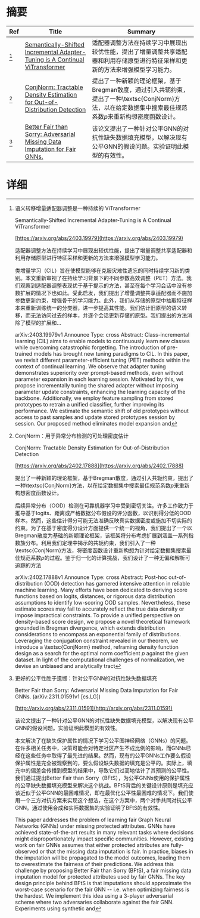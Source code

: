 # 摘要

| Ref | Title | Summary |
| --- | --- | --- |
| [^1] | [Semantically-Shifted Incremental Adapter-Tuning is A Continual ViTransformer](https://arxiv.org/abs/2403.19979) | 适配器调整方法在持续学习中展现出较优性能，提出了增量调整共享适配器和利用存储原型进行特征采样和更新的方法来增强模型学习能力。 |
| [^2] | [ConjNorm: Tractable Density Estimation for Out-of-Distribution Detection](https://arxiv.org/abs/2402.17888) | 提出了一种新颖的理论框架，基于Bregman散度，通过引入共轭约束，提出了一种\textsc{ConjNorm}方法，以在给定数据集中搜索最佳规范系数$p$来重新构想密度函数设计。 |
| [^3] | [Better Fair than Sorry: Adversarial Missing Data Imputation for Fair GNNs.](http://arxiv.org/abs/2311.01591) | 该论文提出了一种针对公平GNN的对抗性缺失数据填充模型，以解决现有公平GNN的假设问题。实验证明此模型的有效性。 |

# 详细

[^1]: 语义转移增量适配器调整是一种持续的 ViTransformer

    Semantically-Shifted Incremental Adapter-Tuning is A Continual ViTransformer

    [https://arxiv.org/abs/2403.19979](https://arxiv.org/abs/2403.19979)

    适配器调整方法在持续学习中展现出较优性能，提出了增量调整共享适配器和利用存储原型进行特征采样和更新的方法来增强模型学习能力。

    

    类增量学习（CIL）旨在使模型能够在克服灾难性遗忘的同时持续学习新的类别。本文重新审视了在持续学习背景下的不同参数高效调整（PET）方法。我们观察到适配器调整表现优于基于提示的方法，甚至在每个学习会话中没有参数扩展的情况下也如此。受此启发，我们提出了增量调整共享适配器而不施加参数更新约束，增强骨干的学习能力。此外，我们从存储的原型中抽取特征样本来重新训练统一的分类器，进一步提高其性能。我们估计旧原型的语义转移，而无法访问过去的样本，并逐个会话更新存储的原型。我们提出的方法消除了模型的扩展和...

    arXiv:2403.19979v1 Announce Type: cross  Abstract: Class-incremental learning (CIL) aims to enable models to continuously learn new classes while overcoming catastrophic forgetting. The introduction of pre-trained models has brought new tuning paradigms to CIL. In this paper, we revisit different parameter-efficient tuning (PET) methods within the context of continual learning. We observe that adapter tuning demonstrates superiority over prompt-based methods, even without parameter expansion in each learning session. Motivated by this, we propose incrementally tuning the shared adapter without imposing parameter update constraints, enhancing the learning capacity of the backbone. Additionally, we employ feature sampling from stored prototypes to retrain a unified classifier, further improving its performance. We estimate the semantic shift of old prototypes without access to past samples and update stored prototypes session by session. Our proposed method eliminates model expansion and
    
[^2]: ConjNorm：用于异常分布检测的可处理密度估计

    ConjNorm: Tractable Density Estimation for Out-of-Distribution Detection

    [https://arxiv.org/abs/2402.17888](https://arxiv.org/abs/2402.17888)

    提出了一种新颖的理论框架，基于Bregman散度，通过引入共轭约束，提出了一种\textsc{ConjNorm}方法，以在给定数据集中搜索最佳规范系数$p$来重新构想密度函数设计。

    

    后续异常分布（OOD）检测在可靠机器学习中受到密切关注。许多工作致力于推导基于logits、距离或严格数据分布假设的评分函数，以识别得分低的OOD样本。然而，这些估计得分可能无法准确反映真实数据密度或施加不切实际的约束。为了在基于密度得分设计方面提供一个统一的视角，我们提出了一个以Bregman散度为基础的新颖理论框架，该框架将分布考虑扩展到涵盖一系列指数族分布。利用我们定理中揭示的共轭约束，我们引入了一种\textsc{ConjNorm}方法，将密度函数设计重新构想为针对给定数据集搜索最佳规范系数$p$的过程。鉴于归一化的计算挑战，我们设计了一种无偏和解析可追踪的方法

    arXiv:2402.17888v1 Announce Type: cross  Abstract: Post-hoc out-of-distribution (OOD) detection has garnered intensive attention in reliable machine learning. Many efforts have been dedicated to deriving score functions based on logits, distances, or rigorous data distribution assumptions to identify low-scoring OOD samples. Nevertheless, these estimate scores may fail to accurately reflect the true data density or impose impractical constraints. To provide a unified perspective on density-based score design, we propose a novel theoretical framework grounded in Bregman divergence, which extends distribution considerations to encompass an exponential family of distributions. Leveraging the conjugation constraint revealed in our theorem, we introduce a \textsc{ConjNorm} method, reframing density function design as a search for the optimal norm coefficient $p$ against the given dataset. In light of the computational challenges of normalization, we devise an unbiased and analytically tract
    
[^3]: 更好的公平性胜于遗憾：针对公平GNN的对抗性缺失数据填充

    Better Fair than Sorry: Adversarial Missing Data Imputation for Fair GNNs. (arXiv:2311.01591v1 [cs.LG])

    [http://arxiv.org/abs/2311.01591](http://arxiv.org/abs/2311.01591)

    该论文提出了一种针对公平GNN的对抗性缺失数据填充模型，以解决现有公平GNN的假设问题。实验证明此模型的有效性。

    

    本文解决了在缺失保护属性的情况下学习公平图神经网络（GNNs）的问题。在许多相关任务中，决策可能会对特定社区产生不成比例的影响，而GNNs已经在这些任务中取得了最先进的结果。然而，现有的公平GNNs工作要么假设保护属性是完全被观察到的，要么假设缺失数据的填充是公平的。实际上，填充中的偏差会传播到模型的结果中，导致它们过高地估计了其预测的公平性。我们通过提出Better Fair than Sorry（BFtS），为公平GNNs使用的保护属性的公平缺失数据填充模型来解决这个挑战。BFtS背后的关键设计原则是填充应该近似于公平GNN的最困难情况，即在最优化公平性最困难的情况下。我们使用一个三方对抗方案来实现这个想法，在这个方案中，两个对手共同对抗公平GNN。通过使用合成和实际数据集的实验证明了BFtS的有效性。

    This paper addresses the problem of learning fair Graph Neural Networks (GNNs) under missing protected attributes. GNNs have achieved state-of-the-art results in many relevant tasks where decisions might disproportionately impact specific communities. However, existing work on fair GNNs assumes that either protected attributes are fully-observed or that the missing data imputation is fair. In practice, biases in the imputation will be propagated to the model outcomes, leading them to overestimate the fairness of their predictions. We address this challenge by proposing Better Fair than Sorry (BFtS), a fair missing data imputation model for protected attributes used by fair GNNs. The key design principle behind BFtS is that imputations should approximate the worst-case scenario for the fair GNN -- i.e. when optimizing fairness is the hardest. We implement this idea using a 3-player adversarial scheme where two adversaries collaborate against the fair GNN. Experiments using synthetic and
    

